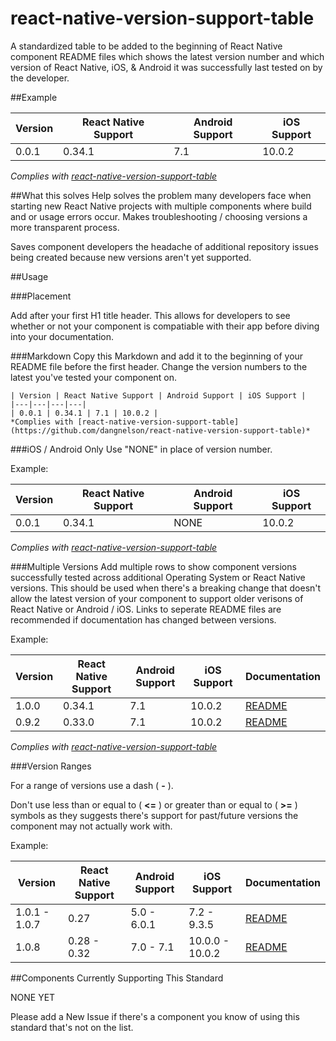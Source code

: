 # react-native-version-support-table
A standardized table to be added to the beginning of React Native component README files which shows the latest version number and which version of React Native, iOS, & Android it was successfully last tested on by the developer.

##Example

| Version | React Native Support | Android Support | iOS Support |
|---|---|---|---|
| 0.0.1 | 0.34.1 | 7.1 | 10.0.2 |
*Complies with [react-native-version-support-table](https://github.com/dangnelson/react-native-version-support-table)*

##What this solves
Help solves the problem many developers face when starting new React Native projects with multiple components where build and or usage errors occur. Makes troubleshooting / choosing versions a more transparent process.

Saves component developers the headache of additional repository issues being created because new versions aren't yet supported.

##Usage

###Placement

Add after your first H1 title header. This allows for developers to see whether or not your component is compatiable with their app before diving into your documentation.

###Markdown
Copy this Markdown and add it to the beginning of your README file before the first header. Change the version numbers to the latest you've tested your component on.
```
| Version | React Native Support | Android Support | iOS Support |
|---|---|---|---|
| 0.0.1 | 0.34.1 | 7.1 | 10.0.2 |
*Complies with [react-native-version-support-table](https://github.com/dangnelson/react-native-version-support-table)*
```

###iOS / Android Only
Use "NONE" in place of version number.

Example:

| Version | React Native Support | Android Support | iOS Support |
|---|---|---|---|
| 0.0.1 | 0.34.1 | NONE | 10.0.2 |
*Complies with [react-native-version-support-table](https://github.com/dangnelson/react-native-version-support-table)*

###Multiple Versions
Add multiple rows to show component versions successfully tested across additional Operating System or React Native versions. This should be used when there's a breaking change that doesn't allow the latest version of your component to support older verisons of React Native or Android / iOS. Links to seperate README files are recommended if documentation has changed between versions.

Example: 

| Version | React Native Support | Android Support | iOS Support | Documentation |
|---|---|---|---|---|
| 1.0.0 | 0.34.1 | 7.1 | 10.0.2 | [README]() |
| 0.9.2 | 0.33.0 | 7.1 | 10.0.2 | [README]() |
*Complies with [react-native-version-support-table](https://github.com/dangnelson/react-native-version-support-table)*

###Version Ranges

For a range of versions use a dash ( **-** ).

Don't use less than or equal to ( **<=** ) or greater than or equal to ( **>=** ) symbols as they suggests there's support for past/future versions the component may not actually work with.

Example: 

| Version | React Native Support | Android Support | iOS Support | Documentation |
|---|---|---|---|---|
| 1.0.1 - 1.0.7 | 0.27 | 5.0 - 6.0.1 | 7.2 - 9.3.5 | [README]() |
| 1.0.8 | 0.28 - 0.32 | 7.0 - 7.1 | 10.0.0 - 10.0.2 | [README]() |


##Components Currently Supporting This Standard

NONE YET

Please add a New Issue if there's a component you know of using this standard that's not on the list.
